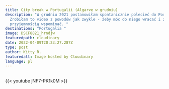 ```yaml
---
title: City break w Portugalii (Algarve w grudniu)
description: "W grudniu 2021 postanowiłam spontanicznie polecieć do Portugalii.
  Zrobiłam to video z powodów jak zwykle - żeby móc do niego wracać i z
  przyjemnością wspominać. "
destinations: "Portugalia "
image: DSCF8821_hrndjw
featuredpath: cloudinary
date: 2022-04-09T20:23:27.287Z
type: post
author: Kitty R.
featuredalt: Image hosted by Cloudinary
language: pl
---
```

<br>{{< youtube jNF7-PK1k0M  >}}</br>